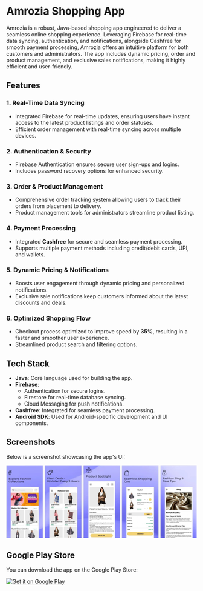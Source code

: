 # Amrozia Shopping App

Amrozia is a robust, Java-based shopping app engineered to deliver a seamless online shopping experience. Leveraging Firebase for real-time data syncing, authentication, and notifications, alongside Cashfree for smooth payment processing, Amrozia offers an intuitive platform for both customers and administrators. The app includes dynamic pricing, order and product management, and exclusive sales notifications, making it highly efficient and user-friendly.

## Features

### 1. **Real-Time Data Syncing**
   - Integrated Firebase for real-time updates, ensuring users have instant access to the latest product listings and order statuses.
   - Efficient order management with real-time syncing across multiple devices.

### 2. **Authentication & Security**
   - Firebase Authentication ensures secure user sign-ups and logins.
   - Includes password recovery options for enhanced security.

### 3. **Order & Product Management**
   - Comprehensive order tracking system allowing users to track their orders from placement to delivery.
   - Product management tools for administrators streamline product listing.

### 4. **Payment Processing**
   - Integrated **Cashfree** for secure and seamless payment processing.
   - Supports multiple payment methods including credit/debit cards, UPI, and wallets.

### 5. **Dynamic Pricing & Notifications**
   - Boosts user engagement through dynamic pricing and personalized notifications.
   - Exclusive sale notifications keep customers informed about the latest discounts and deals.

### 6. **Optimized Shopping Flow**
   - Checkout process optimized to improve speed by **35%**, resulting in a faster and smoother user experience.
   - Streamlined product search and filtering options.

## Tech Stack

- **Java**: Core language used for building the app.
- **Firebase**: 
  - Authentication for secure logins.
  - Firestore for real-time database syncing.
  - Cloud Messaging for push notifications.
- **Cashfree**: Integrated for seamless payment processing.
- **Android SDK**: Used for Android-specific development and UI components.

## Screenshots

Below is a screenshot showcasing the app's UI:

![Amrozia App Screenshot](screenshots/Amrozia.jpeg)

## Google Play Store

You can download the app on the Google Play Store:

[![Get it on Google Play](https://upload.wikimedia.org/wikipedia/commons/7/78/Google_Play_Store_badge_EN.svg)](https://play.google.com/store/apps/details?id=com.globalfashion.amrozia)
